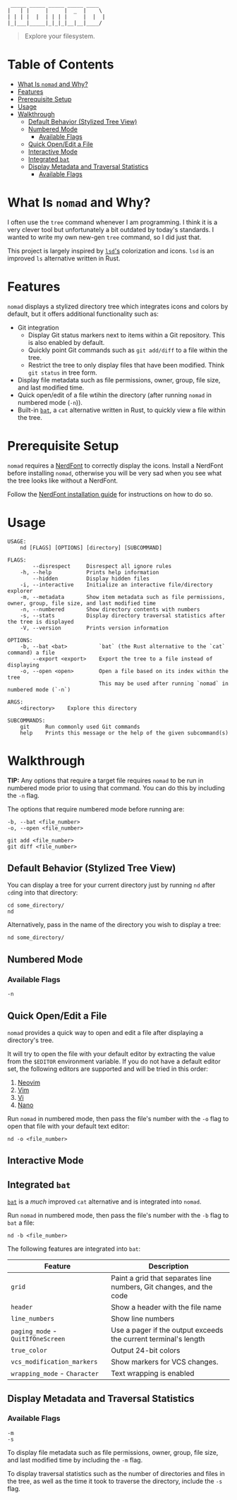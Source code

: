      _____ _____ _____ _____ ____
    |   | |     |     |  _  |    \
    | | | |  |  | | | |     |  |  |
    |_|___|_____|_|_|_|__|__|____/

> Explore your filesystem.

# Table of Contents

* [What Is `nomad` and Why?](#what-is-nomad-and-why)
* [Features](#features)
* [Prerequisite Setup](#prerequisite-setup)
* [Usage](#usage)
* [Walkthrough](#walkthrough)
	+ [Default Behavior (Stylized Tree View)](#default-behavior-stylized-tree-view)
	+ [Numbered Mode](#numbered-mode)
		* [Available Flags](#available-flags)
	* [Quick Open/Edit a File](#quick-openedit-a-file)
	+ [Interactive Mode](#interactive-mode)
	+ [Integrated `bat`](#integrated-bat)
	+ [Display Metadata and Traversal Statistics](#display-metadata-and-traversal-statistics)
		* [Available Flags](#available-flags)

# What Is `nomad` and Why?

I often use the `tree` command whenever I am programming. I think it is a very clever tool but unfortunately a bit outdated by today's standards. I wanted to write my own new-gen `tree` command, so I did just that.

This project is largely inspired by [`lsd`'s][lsd] colorization and icons. `lsd` is an improved `ls` alternative written in Rust.

# Features

`nomad` displays a stylized directory tree which integrates icons and colors by default, but it offers additional functionality such as:

* Git integration
	+ Display Git status markers next to items within a Git repository. This is also enabled by default.
	+ Quickly point Git commands such as `git add/diff` to a file within the tree.
	+ Restrict the tree to only display files that have been modified. Think `git status` in tree form.
* Display file metadata such as file permissions, owner, group, file size, and last modified time.
* Quick open/edit of a file wtihin the directory (after running `nomad` in numbered mode (`-n`)).
* Built-in [`bat`][bat], a `cat` alternative written in Rust, to quickly view a file within the tree.
<!--* Interactive TUI where you can navigate through directories and see a preview of a selected file.-->

# Prerequisite Setup

`nomad` requires a [NerdFont][NerdFont] to correctly display the icons. Install a NerdFont before installing `nomad`, otherwise you will be very sad when you see what the tree looks like without a NerdFont.

Follow the [NerdFont installation guide][NerdFont Installation] for instructions on how to do so.

# Usage

```
USAGE:
    nd [FLAGS] [OPTIONS] [directory] [SUBCOMMAND]

FLAGS:
        --disrespect     Disrespect all ignore rules
    -h, --help           Prints help information
        --hidden         Display hidden files
    -i, --interactive    Initialize an interactive file/directory explorer
    -m, --metadata       Show item metadata such as file permissions, owner, group, file size, and last modified time
    -n, --numbered       Show directory contents with numbers
    -s, --stats          Display directory traversal statistics after the tree is displayed
    -V, --version        Prints version information

OPTIONS:
    -b, --bat <bat>          `bat` (the Rust alternative to the `cat` command) a file
        --export <export>    Export the tree to a file instead of displaying
    -o, --open <open>        Open a file based on its index within the tree
                             This may be used after running `nomad` in numbered mode (`-n`)

ARGS:
    <directory>    Explore this directory

SUBCOMMANDS:
    git     Run commonly used Git commands
    help    Prints this message or the help of the given subcommand(s)
```

# Walkthrough

**TIP:** Any options that require a target file requires `nomad` to be run in numbered mode prior to using that command. You can do this by including the `-n` flag.

The options that require numbered mode before running are:

```
-b, --bat <file_number>
-o, --open <file_number>

git add <file_number>
git diff <file_number>
```

## Default Behavior (Stylized Tree View)

You can display a tree for your current directory just by running `nd` after `cd`ing into that directory:

```
cd some_directory/
nd
```

Alternatively, pass in the name of the directory you wish to display a tree:

```
nd some_directory/
```

## Numbered Mode

### Available Flags

```
-n
```

## Quick Open/Edit a File

`nomad` provides a quick way to open and edit a file after displaying a directory's tree.

It will try to open the file with your default editor by extracting the value from the `$EDITOR` environment variable. If you do not have a default editor set, the following editors are supported and will be tried in this order:

1. [Neovim][Neovim]
2. [Vim][Vim]
3. [Vi][Vi]
4. [Nano][Nano]

Run `nomad` in numbered mode, then pass the file's number with the `-o` flag to open that file with your default text editor:

```
nd -o <file_number>
```

## Interactive Mode

## Integrated `bat`

[`bat`][bat] is a *much* improved `cat` alternative and is integrated into `nomad`.

Run `nomad` in numbered mode, then pass the file's number with the `-b` flag to `bat` a file:

```
nd -b <file_number>
```

The following features are integrated into `bat`:

| Feature                           | Description
|-----------------------------------|-------------------------------
| `grid`					        | Paint a grid that separates line numbers, Git changes, and the code
| `header`					        | Show a header with the file name
| `line_numbers`			        | Show line numbers
| `paging_mode` - `QuitIfOneScreen` | Use a pager if the output exceeds the current terminal's length
| `true_color`  			        | Output 24-bit colors
| `vcs_modification_markers`        | Show markers for VCS changes.
| `wrapping_mode` - `Character`     | Text wrapping is enabled

## Display Metadata and Traversal Statistics

### Available Flags

```
-m
-s
```

To display file metadata such as file permissions, owner, group, file size, and last modified time by including the `-m` flag.

To display traversal statistics such as the number of directories and files in the tree, as well as the time it took to traverse the directory, include the `-s` flag.

<!-- LINKS -->
[bat]: https://github.com/sharkdp/bat
[lsd]: https://github.com/Peltoche/lsd
[Nano]: https://www.nano-editor.org/
[NerdFont]: https://www.nerdfonts.com/
[NerdFont Installation]: https://github.com/ryanoasis/nerd-fonts#font-installation
[Neovim]: https://github.com/neovim/neovim
[Vi]: http://ex-vi.sourceforge.net/
[Vim]: https://www.vim.org/
